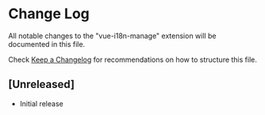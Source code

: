 # Change Log

All notable changes to the "vue-i18n-manage" extension will be documented in this file.

Check [Keep a Changelog](http://keepachangelog.com/) for recommendations on how to structure this file.

## [Unreleased]

- Initial release